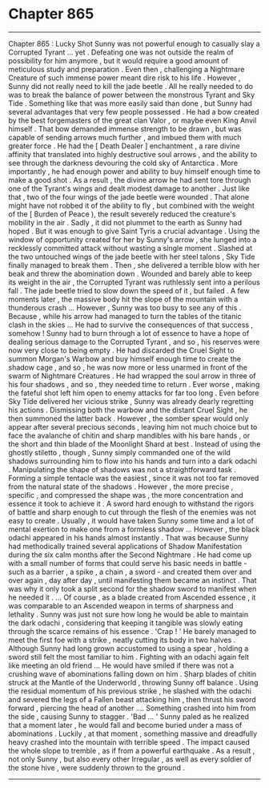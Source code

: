 
# Chapter 865


---

Chapter 865 : Lucky Shot
Sunny was not powerful enough to casually slay a Corrupted Tyrant ... yet . Defeating one was not outside the realm of possibility for him anymore , but it would require a good amount of meticulous study and preparation . Even then , challenging a Nightmare Creature of such immense power meant dire risk to his life .
However , Sunny did not really need to kill the jade beetle .
All he really needed to do was to break the balance of power between the monstrous Tyrant and Sky Tide .
Something like that was more easily said than done , but Sunny had several advantages that very few people possessed . He had a bow created by the best forgemasters of the great clan Valor , or maybe even King Anvil himself . That bow demanded immense strength to be drawn , but was capable of sending arrows much further , and imbued them with much greater force .
He had the [ Death Dealer ] enchantment , a rare divine affinity that translated into highly destructive soul arrows , and the ability to see through the darkness devouring the cold sky of Antarctica .
More importantly , he had enough power and ability to buy himself enough time
to make a good shot .
As a result , the divine arrow he had sent tore through one of the Tyrant's wings and dealt modest damage to another . Just like that , two of the four wings of the jade beetle were wounded .
That alone might have not robbed it of the ability to fly , but combined with the weight of the [ Burden of Peace ), the result severely reduced the creature's mobility in the air . Sadly , it did not plummet to the earth as Sunny had hoped .
But it was enough to give Saint Tyris a crucial advantage .
Using the window of opportunity created for her by Sunny's arrow , she lunged into a recklessly committed attack without wasting a single moment . Slashed at the two untouched wings of the jade beetle with her steel talons , Sky Tide finally managed to break them .
Then , she delivered a terrible blow with her beak and threw the abomination
down .
Wounded and barely able to keep its weight in the air , the Corrupted Tyrant was ruthlessly sent into a perilous fall . The jade beetle tried to slow down the speed of it , but failed . A few moments later , the massive body hit the slope of the mountain with a thunderous crash ...
However , Sunny was too busy to see any of this .
Because , while his arrow had managed to turn the tables of the titanic clash in the skies ...
He had to survive the consequences of that success , somehow !
Sunny had to burn through a lot of essence to have a hope of dealing serious damage to the Corrupted Tyrant , and so , his reserves were now very close to being empty . He had discarded the Cruel Sight to summon Morgan's Warbow and buy himself enough time to create the shadow cage , and so , he was now more or less unarmed in front of the swarm of Nightmare Creatures .
He had wrapped the soul arrow in three of his four shadows , and so , they needed time to return . Ever worse , making the fateful shot left him open to enemy attacks for far too long .
Even before Sky Tide delivered her vicious strike , Sunny was already dearly regretting his actions .
Dismissing both the warbow and the distant Cruel Sight , he then summoned the latter back . However , the somber spear would only appear after several precious seconds , leaving him not much choice but to face the avalanche of chitin and sharp mandibles with his bare hands , or the short and thin blade of the Moonlight Shard at best .
Instead of using the ghostly stiletto , though , Sunny simply commanded one of the wild shadows surrounding him to flow into his hands and turn into a dark odachi .
Manipulating the shape of shadows was not a straightforward task . Forming a simple tentacle was the easiest , since it was not too far removed from the natural state of the shadows . However , the more precise , specific , and compressed the shape was , the more concentration and essence it took to achieve it .
A sword hard enough to withstand the rigors of battle and sharp enough to cut through the flesh of the enemies was not easy to create . Usually , it would have taken Sunny some time and a lot of mental exertion to make one from a formless shadow ...
However , the black odachi appeared in his hands almost instantly .
That was because Sunny had methodically trained several applications of Shadow Manifestation during the six calm months after the Second Nightmare . He had come up with a small number of forms that could serve his basic needs in battle - such as a barrier , a spike , a chain , a sword - and created them over and over again , day after day , until manifesting them became an instinct .
That was why it only took a split second for the shadow sword to manifest when he needed it .
... Of course , as a blade created from Ascended essence , it was comparable to an
Ascended weapon in terms of sharpness and lethality .
Sunny was just not sure how long he would be able to maintain the dark odachi , considering that keeping it tangible was slowly eating through the scarce remains of his essence .
'Crap ! '
He barely managed to meet the first foe with a strike , neatly cutting its body in two halves . Although Sunny had long grown accustomed to using a spear , holding a sword still felt the most familiar to him . Fighting with an odachi again felt like meeting an old friend ...
He would have smiled if there was not a crushing wave of abominations falling down on him .
Sharp blades of chitin struck at the Mantle of the Underworld , throwing Sunny off balance . Using the residual momentum of his previous strike , he slashed with the odachi and severed the legs of a Fallen beast attacking him , then thrust his sword forward , piercing the head of another ....
Something crashed into him from the side , causing Sunny to stagger .
'Bad ... '
Sunny paled as he realized that a moment later , he would fall and become buried under a mass of abominations .
Luckily , at that moment , something massive and dreadfully heavy crashed into
the mountain with terrible speed .
The impact caused the whole slope to tremble , as if from a powerful earthquake .
As a result , not only Sunny , but also every other Irregular , as well as every soldier of the stone hive , were suddenly thrown to the ground .

---

